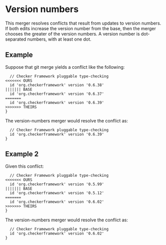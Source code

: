 # Version numbers

This merger resolves conflicts that result from updates to version numbers.
If both edits increase the version number from the base, then the merger
chooses the greater of the version numbers.
A version number is dot-separated numbers, with at least one dot.

## Example

Suppose that git merge yields a conflict like the following:

```
  // Checker Framework pluggable type-checking
<<<<<<< OURS
  id 'org.checkerframework' version '0.6.38'
||||||| BASE
  id 'org.checkerframework' version '0.6.37'
=======
  id 'org.checkerframework' version '0.6.39'
>>>>>>> THEIRS
}
```

The version-numbers merger would resolve the conflict as:

```
  // Checker Framework pluggable type-checking
  id 'org.checkerframework' version '0.6.39'
}
```

## Example 2

Given this conflict:

```
  // Checker Framework pluggable type-checking
<<<<<<< OURS
  id 'org.checkerframework' version '0.5.99'
||||||| BASE
  id 'org.checkerframework' version '0.5.12'
=======
  id 'org.checkerframework' version '0.6.02'
>>>>>>> THEIRS
}
```

The version-numbers merger would resolve the conflict as:

```
  // Checker Framework pluggable type-checking
  id 'org.checkerframework' version '0.6.02'
}
```
